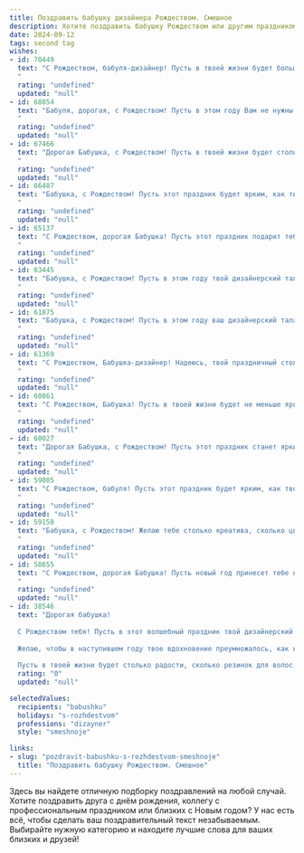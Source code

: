 ```yaml
---
title: Поздравить бабушку дизайнера Рождеством. Смешное
description: Хотите поздравить бабушку Рождеством или другим праздником? Наш ИИ создаст незабываемое поздравление, а вы обязательно выделитесь среди других.  
date: 2024-09-12
tags: second tag
wishes:
- id: 70449
  text: "С Рождеством, бабуля-дизайнер! Пусть в твоей жизни будет больше ярких красок, смешных принтов и креативных идей, а дед Мороз подарит тебе модный свитер с оленями! 😄🎄
  "
  rating: "undefined"
  updated: "null"
- id: 68854
  text: "Бабуля, дорогая, с Рождеством! Пусть в этом году Вам не нужны будут \"новогодние\" скидки на дизайн-проекты, а все креативные идеи сами стучатся в дверь! 😅🎄
  "
  rating: "undefined"
  updated: "null"
- id: 67466
  text: "Дорогая Бабушка, с Рождеством! Пусть в твоей жизни будет столько же ярких красок, сколько в твоих дизайнерских шедеврах, а твоя фантазия будет неисчерпаемой, как палитра художника! 😄🎄
  "
  rating: "undefined"
  updated: "null"
- id: 66487
  text: "Бабушка, с Рождеством! Пусть этот праздник будет ярким, как твоя любимая палитра, а подарки – такими же необычными, как твоих дизайнерских решений! 😄
  "
  rating: "undefined"
  updated: "null"
- id: 65137
  text: "С Рождеством, дорогая Бабушка! Пусть этот праздник подарит тебе столько вдохновения, сколько цветов ты можешь уместить на одной палитре, и пусть твои дизайнерские идеи будут такими же яркими, как огоньки на ёлке! 🎄
  "
  rating: "undefined"
  updated: "null"
- id: 63445
  text: "Бабушка, с Рождеством! Пусть в этом году твой дизайнерский талант разгуляется на полную катушку, и ты создашь шедевр покруче \"Зимней сказки\"  😄🎄
  "
  rating: "undefined"
  updated: "null"
- id: 61875
  text: "Бабушка, с Рождеством! Пусть в этом году ваш дизайнерский талант расцветает ярче, чем новогодняя елка, а креатив бьет ключом не хуже, чем шампанское на праздничном столе! 🎉
  "
  rating: "undefined"
  updated: "null"
- id: 61369
  text: "С Рождеством, Бабушка-дизайнер! Надеюсь, твой праздничный стол станет самым стильным и эргономичным шедевром этого года! 😉🎄
  "
  rating: "undefined"
  updated: "null"
- id: 60861
  text: "С Рождеством, Бабушка! Пусть в твоей жизни будет не меньше ярких идей, чем в твоих дизайнерских проектах, и пусть этот праздник станет не менее праздничным, чем твои праздничные коллажи! 🎄🎨
  "
  rating: "undefined"
  updated: "null"
- id: 60027
  text: "Дорогая Бабушка, с Рождеством! Пусть этот праздник станет ярким и праздничным, как твоя палитра красок, и пусть все твои дизайнерские идеи воплощаются в жизнь, даже если это будет всего лишь новая скатерть на праздничном столе! 😉🎄
  "
  rating: "undefined"
  updated: "null"
- id: 59805
  text: "С Рождеством, бабуля! Пусть этот праздник будет ярким, как твоя любимая палитра красок, и уютным, как твой самый удачный дизайн интерьера! 😉
  "
  rating: "undefined"
  updated: "null"
- id: 59150
  text: "Бабушка, с Рождеством! Желаю тебе столько креатива, сколько цветов на палитре у дизайнера, и столько вдохновения, сколько узоров на твоем любимом пледе! Пусть этот Новый год принесет тебе столько радости, сколько ты создала красивых вещей за свою жизнь!
  "
  rating: "undefined"
  updated: "null"
- id: 58655
  text: "С Рождеством, дорогая Бабушка! Пусть новый год принесет тебе не только рождественские чудеса, но и вдохновения на новые шедевры дизайна!  🎄🎨  Надеюсь, в этом году ты создашь дизайн самого уютного и стильного елочного украшения! 😉
  "
  rating: "undefined"
  updated: "null"
- id: 38546
  text: "Дорогая бабушка!
  
  С Рождеством тебя! Пусть в этот волшебный праздник твой дизайнерский талант освещает наш дом не хуже рождественских огней! Чтобы каждый уголок сверкал, как твои креативные идеи, а ёлка была так же ярка, как твой поводок для шпица!
  
  Желаю, чтобы в наступившем году твое вдохновение преумножалось, как количество внуков и правнуков, а все идеи оформлялись без проблем — как бабушкины пирожки, которые всегда бывают только с начинкой!
  
  Пусть в твоей жизни будет столько радости, сколько резинок для волос, которые ты когда-либо потратила на наши прически! С любовью и смехом, твои внучата."
  rating: "0"
  updated: "null"

selectedValues:
  recipients: "babushku"
  holidays: "s-rozhdestvom"
  professions: "dizayner"
  style: "smeshnoje"

links:
- slug: "pozdravit-babushku-s-rozhdestvom-smeshnoje"
  title: "Поздравить бабушку Рождеством. Смешное"
---
```


Здесь вы найдете отличную подборку поздравлений на любой случай. 
Хотите поздравить друга с днём рождения, коллегу с профессиональным праздником или близких с Новым годом? У нас есть всё, чтобы сделать ваш поздравительный текст незабываемым. Выбирайте нужную категорию и находите лучшие слова для ваших близких и друзей!

